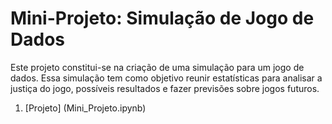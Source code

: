 # Mini-Projeto: Simulação de Jogo de Dados
Este projeto constitui-se na criação de uma simulação para um jogo de dados. Essa simulação tem como objetivo reunir estatísticas para analisar a justiça do jogo, possíveis resultados e fazer previsões sobre jogos futuros.

1. [Projeto] (Mini_Projeto.ipynb)
